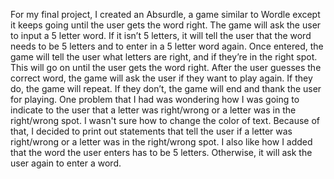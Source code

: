 For my final project, I created an Absurdle, a game similar to Wordle except it keeps going until the user gets the word right.
The game will ask the user to input a 5 letter word.
If it isn’t 5 letters, it will tell the user that the word needs to be 5 letters and to enter in a 5 letter word again.
Once entered, the game will tell the user what letters are right, and if they’re in the right spot. 
This will go on until the user gets the word right. 
After the user guesses the correct word, the game will ask the user if they want to play again. 
If they do, the game will repeat. 
If they don’t, the game will end and thank the user for playing. 
One problem that I had was wondering how I was going to indicate to the user that a letter was right/wrong or a letter was in the right/wrong spot.
I wasn't sure how to change the color of text.
Because of that, I decided to print out statements that tell the user if a letter was right/wrong or a letter was in the right/wrong spot.
I also like how I added that the word the user enters has to be 5 letters.
Otherwise, it will ask the user again to enter a word. 
